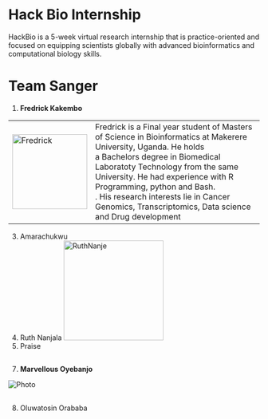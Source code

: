 # **Hack Bio Internship**
HackBio is a 5-week virtual research internship that is practice-oriented and focused on equipping scientists globally with advanced bioinformatics and computational biology skills.
# **Team Sanger**
1. **Fredrick Kakembo**  
<table>
  <tr>
    <td><img src="https://avatars.githubusercontent.com/u/42891354?v=4" alt="Fredrick" width="150" height="150" /></td>
    <td>Fredrick is a Final year student of Masters of Science in Bioinformatics at Makerere University, Uganda. He holds <br /> a Bachelors degree in Biomedical Laboratoty Technology from the same University. He had experience with R Programming, python and Bash.<br />. His research interests lie in Cancer Genomics, Transcriptomics, Data science and Drug development</td>
  </tr>
</table>


3. Amarachukwu
4. Ruth Nanjala <img src="https://avatars.githubusercontent.com/u/55382239?s=48&v=4" alt="RuthNanje" width="200" height="200" />
5. Praise
##
7. **Marvellous Oyebanjo**

![Photo](https://user-images.githubusercontent.com/88282876/127785448-3c775844-f15a-4210-ab74-a383917d3b0d.jpg)
##


8. Oluwatosin Orababa 
